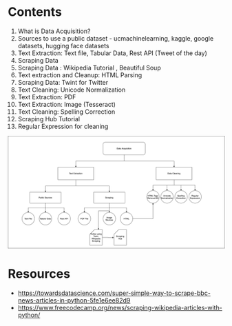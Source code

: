 # Contents

1. What is Data Acquisition?
2. Sources to use a public dataset - ucmachinelearning, kaggle, google datasets, hugging face datasets
6. Text Extraction: Text file, Tabular Data, Rest API (Tweet of the day)
3. Scraping Data
4. Scraping Data : Wikipedia Tutorial , Beautiful Soup
4. Text extraction and Cleanup: HTML Parsing
10. Scraping Data: Twint for Twitter
5. Text Cleaning: Unicode Normalization
6. Text Extraction: PDF
7. Text Extraction: Image (Tesseract)
8. Text Cleaning: Spelling Correction
9. Scraping Hub Tutorial
10. Regular Expression for cleaning


![data_acquisition.png](./data_acquisition.png)


# Resources
- https://towardsdatascience.com/super-simple-way-to-scrape-bbc-news-articles-in-python-5fe1e6ee82d9
- https://www.freecodecamp.org/news/scraping-wikipedia-articles-with-python/
